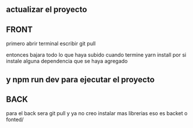 actualizar el proyecto
-----------------------------
FRONT 
-----------------------------
 primero abrir terminal
 escribir 
 git pull 

 entonces bajara todo lo que haya subido
 cuando termine 
 yarn install
 por si instale alguna dependencia que se haya agregado

y 
npm run dev
para ejecutar el proyecto
-----------------------------
BACK
-----------------------------
para el back sera 
git pull
y ya
no creo instalar mas librerias 
eso es  backet o fonted/
